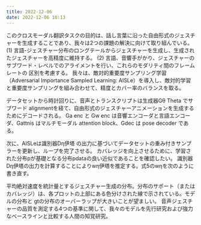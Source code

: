 ```yaml
---
title: 2022-12-06
date: 2022-12-06 10:13
---
```

このクロスモーダル翻訳タスクの目的は、話し言葉に沿った自由形式のジェスチャーを生成することであり、我々は2つの課題の解決に向けて取り組んでいる。
(1) 言語-ジェスチャー分布のロングテールからジェスチャーを生成し、生成されたジェスチャーを高精度に維持する。
(2) 言語、音響手がかり、ジェスチャーのサブワード・レベルでのアライメントを行い、これらのモダリティ間のフレームレートの 区別を考慮する。
我々は、敵対的重要度サンプリング学習（Adversarial Importance Sampled Learning: AISLe）を導入し、敵対的学習と重要度サンプリングを組み合わせて、精度とカバー率のバランスを取る。

データセットから時計回りに、音声とトランスクリプトは生成器Gθ Theta でサブワード alignmentを経て、自由形式のジェスチャーアニメーションを生成するためにデコードされる。
Ga enc と Gw enc は音響エンコーダと言語エンコーダ、Gattnis はマルチモーダル attention block、Gdec は pose decoder である。

次に、AISLeは識別器Dη伊塔 の出力に基づいてデータセットの重み付きサンプラーを更新し、ループを完了させる。
カバレッジを向上させるために、学習された分布pが基礎となる分布pdataの良い近似であることを確認したい。
識別器Dη伊塔の出力を計算することによりwη伊塔を推定する。式5のwηを次のように書き直す。

平均絶対速度を統計量とするジェスチャー生成の分布。分布のサポート（またはカバレッジ）は、各プロットの上部にある色分けされた線で示されている。モデルの分布と gtの分布のオーバーラップが大きいことが望ましい。
音声ジェスチャーの品質を測定する4つの基準に関して、我々のモデルを先行研究および強力なベースラインと比較する人間の知覚研究。


